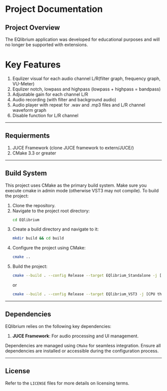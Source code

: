 # Project Documentation

## Project Overview

The EQlibrium application was developed for educational purposes and will no longer be supported with extensions.

# Key Features
1. Equlizer visual for each audio channel L/R(filter graph, frequency graph, VU-Meter)
2. Equlizer notch, lowpass and highpass (lowpass + highpass = bandpass)
3. Adjustable gain for each channel L/R
4. Audio recording (with filter and background audio)
5. Audio player with repeat for .wav and .mp3 files and L/R channel waveform graph
6. Disable function for L/R channel

---

## Requierments
1. JUCE Framework (clone JUCE framework to extern/JUCE/)
2. CMake 3.3 or greater

---

## Build System

This project uses CMake as the primary build system. Make sure you execute cmake in admin mode (otherwise VST3 may not compile). To build the project:

1. Clone the repository.
2. Navigate to the project root directory:
   ```bash
   cd EQlibrium
   ```
3. Create a build directory and navigate to it:
   ```bash
   mkdir build && cd build
   ```
4. Configure the project using CMake:
   ```bash
   cmake ..
   ```
5. Build the project:
   ```bash
   cmake --build . --config Release --target EQlibrium_Standalone -j [CPU thread count]
   ```
   or
   ```bash
   cmake --build . --config Release --target EQlibrium_VST3 -j [CPU thread count]
   ```

---

## Dependencies

EQlibrium relies on the following key dependencies:

1. **JUCE Framework**: For audio processing and UI management.

Dependencies are managed using `CMake` for seamless integration. Ensure all dependencies are installed or accessible
during the configuration process.

---

## License

Refer to the `LICENSE` files for more details on licensing terms.